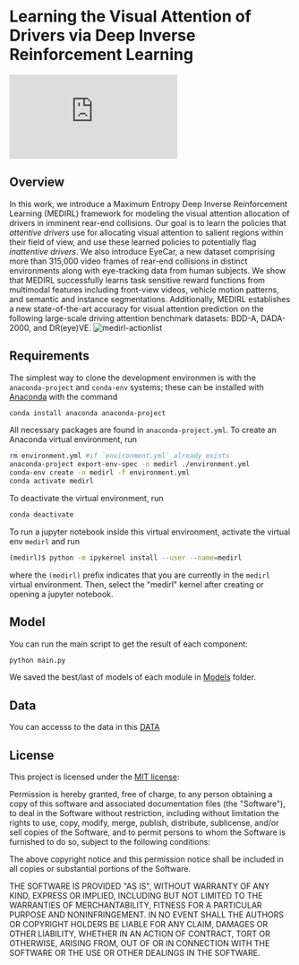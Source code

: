 # Learning the Visual Attention of Drivers via Deep Inverse Reinforcement Learning
![medirl](https://github.com/soniabaee/eyeCar/blob/master/figures/figure1.pdf)

## Overview
In this work, we introduce a Maximum Entropy Deep Inverse Reinforcement Learning (MEDIRL) framework for modeling the visual attention allocation of drivers in imminent rear-end collisions. Our goal is to learn the policies that _attentive drivers_ use for allocating visual attention to salient regions within their field of view, and use these learned policies to potentially flag _inattentive drivers_. We also introduce EyeCar, a new dataset comprising more than 315,000 video frames of rear-end collisions in distinct environments along with eye-tracking data from human subjects. We show that MEDIRL successfully learns task sensitive reward functions from multimodal features including front-view videos, vehicle motion patterns, and semantic and instance segmentations. Additionally, MEDIRL establishes a new state-of-the-art accuracy for visual attention prediction on the following large-scale driving attention benchmark datasets: BDD-A, DADA-2000, and DR(eye)VE.
![medirl-actionlist](https://github.com/soniabaee/eyeCar/blob/master/figures/MEDIRL-actionset.png)

## Requirements

The simplest way to clone the development environmen is with the 
`anaconda-project` and `conda-env` systems; these can be installed with [Anaconda](https://www.anaconda.com/) with the command

```bash
conda install anaconda anaconda-project
```

All necessary packages are found in `anaconda-project.yml`. To create an Anaconda virtual environment, run

```bash
rm environment.yml #if `environment.yml` already exists
anaconda-project export-env-spec -n medirl ./environment.yml
conda-env create -n medirl -f environment.yml
conda activate medirl
```

To deactivate the virtual environment, run

```bash
conda deactivate
```


To run a jupyter notebook inside this virtual environment, activate the
virtual env `medirl` and run

```bash
(medirl)$ python -m ipykernel install --user --name=medirl
```

where the `(medirl)` prefix indicates that you are currently in the 
`medirl` virtual environment. Then, select the "medirl" kernel 
after creating or opening a jupyter notebook.


## Model
You can run the main script to get the result of each component:

```bash
python main.py
```
We saved the best/last of models of each module in [Models](https://github.com/soniabaee/eyeCar/tree/master/Models) folder.

## Data
You can accesss to the data in this [DATA](https://github.com/soniabaee/eyeCar/tree/master/Data)

## License

This project is licensed under the [MIT license](https://opensource.org/licenses/MIT):


Permission is hereby granted, free of charge, to any person obtaining a copy
of this software and associated documentation files (the "Software"), to deal
in the Software without restriction, including without limitation the rights
to use, copy, modify, merge, publish, distribute, sublicense, and/or sell
copies of the Software, and to permit persons to whom the Software is
furnished to do so, subject to the following conditions:

The above copyright notice and this permission notice shall be included in all
copies or substantial portions of the Software.

THE SOFTWARE IS PROVIDED "AS IS", WITHOUT WARRANTY OF ANY KIND, EXPRESS OR
IMPLIED, INCLUDING BUT NOT LIMITED TO THE WARRANTIES OF MERCHANTABILITY,
FITNESS FOR A PARTICULAR PURPOSE AND NONINFRINGEMENT. IN NO EVENT SHALL THE
AUTHORS OR COPYRIGHT HOLDERS BE LIABLE FOR ANY CLAIM, DAMAGES OR OTHER
LIABILITY, WHETHER IN AN ACTION OF CONTRACT, TORT OR OTHERWISE, ARISING FROM,
OUT OF OR IN CONNECTION WITH THE SOFTWARE OR THE USE OR OTHER DEALINGS IN THE
SOFTWARE.
